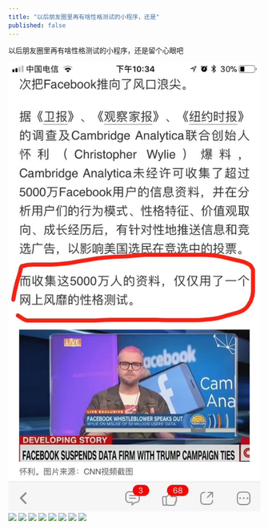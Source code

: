 ```yaml
---
title: "以后朋友圈里再有啥性格测试的小程序，还是"
published: false
---
```

以后朋友圈里再有啥性格测试的小程序，还是留个心眼吧

![](./1.jpg)
![](./2.jpg)
![](./3.jpg)
![](./4.jpg)
![](./5.jpg)
![](./6.jpg)
![](./7.jpg)
![](./8.jpg)
![](./9.jpg)
